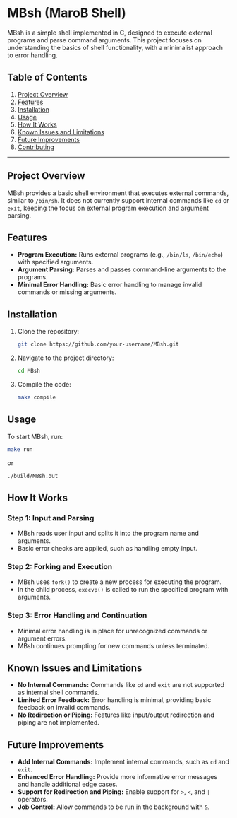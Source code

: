 # MBsh (MaroB Shell)

MBsh is a simple shell implemented in C, designed to execute external programs and parse command arguments. This project focuses on understanding the basics of shell functionality, with a minimalist approach to error handling.

## Table of Contents
1. [Project Overview](#project-overview)
2. [Features](#features)
3. [Installation](#installation)
4. [Usage](#usage)
5. [How It Works](#how-it-works)
6. [Known Issues and Limitations](#known-issues-and-limitations)
7. [Future Improvements](#future-improvements)
8. [Contributing](#contributing)

---

## Project Overview

MBsh provides a basic shell environment that executes external commands, similar to `/bin/sh`. It does not currently support internal commands like `cd` or `exit`, keeping the focus on external program execution and argument parsing.

## Features

- **Program Execution:** Runs external programs (e.g., `/bin/ls`, `/bin/echo`) with specified arguments.
- **Argument Parsing:** Parses and passes command-line arguments to the programs.
- **Minimal Error Handling:** Basic error handling to manage invalid commands or missing arguments.

## Installation

1. Clone the repository:
    ```bash
    git clone https://github.com/your-username/MBsh.git
    ```

2. Navigate to the project directory:
    ```bash
    cd MBsh
    ```

3. Compile the code:
    ```bash
    make compile
    ```

## Usage

To start MBsh, run:
```bash
make run
```
or
```bash
./build/MBsh.out
```
## How It Works

### Step 1: Input and Parsing
- MBsh reads user input and splits it into the program name and arguments.
- Basic error checks are applied, such as handling empty input.

### Step 2: Forking and Execution
- MBsh uses `fork()` to create a new process for executing the program.
- In the child process, `execvp()` is called to run the specified program with arguments.

### Step 3: Error Handling and Continuation
- Minimal error handling is in place for unrecognized commands or argument errors.
- MBsh continues prompting for new commands unless terminated.
## Known Issues and Limitations

- **No Internal Commands:** Commands like `cd` and `exit` are not supported as internal shell commands.
- **Limited Error Feedback:** Error handling is minimal, providing basic feedback on invalid commands.
- **No Redirection or Piping:** Features like input/output redirection and piping are not implemented.

## Future Improvements

- **Add Internal Commands:** Implement internal commands, such as `cd` and `exit`.
- **Enhanced Error Handling:** Provide more informative error messages and handle additional edge cases.
- **Support for Redirection and Piping:** Enable support for `>`, `<`, and `|` operators.
- **Job Control:** Allow commands to be run in the background with `&`.
